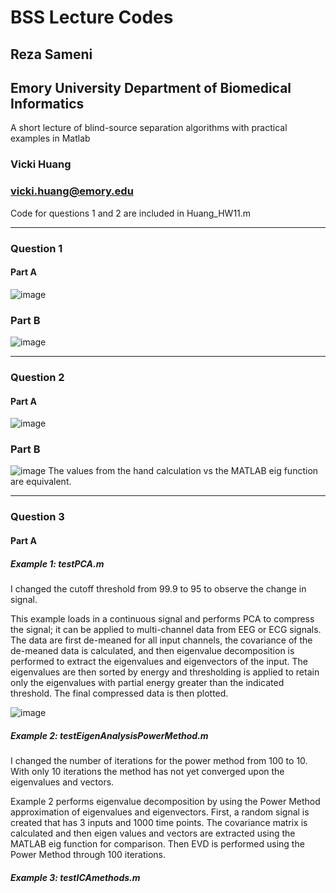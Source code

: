# BSS Lecture Codes
## Reza Sameni
## Emory University Department of Biomedical Informatics

A short lecture of blind-source separation algorithms with practical examples in Matlab

### Vicki Huang
### vicki.huang@emory.edu
Code for questions 1 and 2 are included in Huang_HW11.m
***
### Question 1
#### Part A
![image](https://user-images.githubusercontent.com/64104699/140809087-dede1c15-848b-4241-84aa-880c59679ced.png)
### Part B
![image](https://user-images.githubusercontent.com/64104699/140745544-dfa82532-3243-4c08-9bea-9d9b4d412d8e.png)
***
### Question 2
#### Part A
![image](https://user-images.githubusercontent.com/64104699/140755258-89cebc07-6fea-43e4-b4eb-5838d30c9b60.png)
### Part B
![image](https://user-images.githubusercontent.com/64104699/140758491-7811add4-2841-462a-859a-c4fcf187a3d4.png)
The values from the hand calculation vs the MATLAB eig function are equivalent. 
***
### Question 3
#### Part A
##### Example 1: testPCA.m
I changed the cutoff threshold from 99.9 to 95 to observe the change in signal. 

This example loads in a continuous signal and performs PCA to compress the signal; it can be applied to multi-channel data from EEG or ECG signals. The data are first de-meaned for all input channels, the covariance of the de-meaned data is calculated, and then eigenvalue decomposition is performed to extract the eigenvalues and eigenvectors of the input. The eigenvalues are then sorted by energy and thresholding is applied to retain only the eigenvalues with partial energy greater than the indicated threshold. The final compressed data is then plotted. 

![image](https://user-images.githubusercontent.com/64104699/140767192-b3fc8cb7-0147-4134-8fa5-0cce219623f9.png)
##### Example 2: testEigenAnalysisPowerMethod.m
I changed the number of iterations for the power method from 100 to 10. With only 10 iterations the method has not yet converged upon the eigenvalues and vectors. 

Example 2 performs eigenvalue decomposition by using the Power Method approximation of eigenvalues and eigenvectors. First, a random signal is created that has 3 inputs and 1000 time points. The covariance matrix is calculated and then eigen values and vectors are extracted using the MATLAB eig function for comparison. Then EVD is performed using the Power Method through 100 iterations. 
##### Example 3: testICAmethods.m

